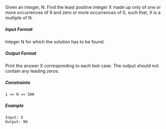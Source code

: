 Given an integer, N. Find the least positive integer X made up only of one or more occurrences of 9 and zero or more occurrences of 0, such that, X is a multiple of N.



##### Input Format

Integer N for which the solution has to be found.



##### Output Format

Print the answer X corresponding to each test case. The output should not contain any leading zeros.



##### Constraints

```
1 <= N <= 500
```



##### Example

```
Input: 5
Output: 90
```

